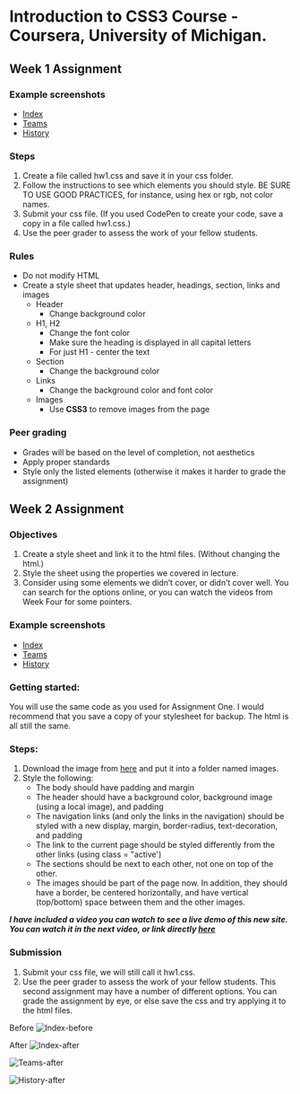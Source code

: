 # Introduction to CSS3 Course - Coursera, University of Michigan.

## Week 1 Assignment

### Example screenshots
* [Index](http://intro-webdesign.com/CSS/assignment-1/index.jpg)
* [Teams](http://www.intro-webdesign.com/CSS/assignment-1/teams.jpg)
* [History](http://www.intro-webdesign.com/CSS/assignment-1/history.jpg)

### Steps
1. Create a file called hw1.css and save it in your css folder.
2. Follow the instructions to see which elements you should style.   BE SURE TO USE GOOD PRACTICES, for instance, using hex or rgb, not color names.
3. Submit your css file.  (If you used CodePen to create your code, save a copy in a file called hw1.css.)
4. Use the peer grader to assess the work of your fellow students.


### Rules

* Do not modify HTML
* Create a style sheet that updates header, headings, section, links and images
    * Header
        * Change background color
    * H1, H2
        * Change the font color
        * Make sure the heading is displayed in all capital letters
        * For just H1 - center the text
    * Section
        * Change the background color
    * Links
        * Change the background color and font color
    * Images
        * Use __CSS3__ to remove images from the page

### Peer grading
* Grades will be based on the level of completion, not aesthetics
* Apply proper standards
* Style only the listed elements (otherwise it makes it harder to grade the assignment)

## Week 2 Assignment

### Objectives

1. Create a style sheet and link it to the html files.  (Without changing the html.)
2. Style the sheet using the properties we covered in lecture.
3. Consider using some elements we didn’t cover, or didn’t cover well.  You can search for the options online, or you can watch the videos from Week Four for some pointers.

### Example screenshots
* [Index](http://intro-webdesign.com/CSS/assignment-2/index.jpg)
* [Teams](http://www.intro-webdesign.com/CSS/assignment-2/teams.jpg)
* [History](http://www.intro-webdesign.com/CSS/assignment-2/history.jpg)

### Getting started:
You will use the same code as you used for Assignment One.  I would recommend that you save a copy of your stylesheet for backup.  The html is all still the same.

### Steps:
1. Download the image from [here](http://intro-webdesign.com/CSS/assignment-2/images/flywheel.jpg) and put it into a folder named images.
2. Style the following:
   * The body should have padding and margin
   * The header should have a background color, background image (using a local image), and padding
   * The navigation links (and only the links in the navigation)  should be styled with a new display, margin, border-radius, text-decoration, and padding
   * The link to the current page should be styled differently from the other links (using class = "active')
   * The sections should be next to each other, not one on top of the other.
   * The images should be part of the page now.  In addition, they should have a border, be centered horizontally, and have vertical (top/bottom) space between them and the other images.

***I have included a video you can watch to see a live demo of this new site.  You can watch it in the next video, or link directly [here](https://www.coursera.org/learn/introcss/lecture/VQgU9/02-08-optional-homework-description)***

### Submission
1. Submit your css file, we will still call it hw1.css.
2. Use the peer grader to assess the work of your fellow students.  This second assignment may have a number of different options.  You can grade the assignment by eye, or else save the css and try applying it to the html files.

Before
![Index-before](https://d3c33hcgiwev3.cloudfront.net/imageAssetProxy.v1/_HIUNW-LEeWkqxKgHokknQ_7211e81064ef7f151ead0ce95e8f5042_index.jpg?expiry=1639180800000&hmac=wAkPqy1fpXAQ7mx8y_Vi4km7TLb4DHAZ6mvqn1k2o_A)

After
![Index-after](https://d3c33hcgiwev3.cloudfront.net/imageAssetProxy.v1/MYOhfG-NEeW_XQ6rxylw1Q_390b37c594a8fabe8b03eff980420b21_a2index.jpg?expiry=1639180800000&hmac=CsfI9HWmA4aa9Gb-FRCXdcdX-UepwF096EEmQDQSIYg)

![Teams-after](https://d3c33hcgiwev3.cloudfront.net/imageAssetProxy.v1/IK9Pbm-NEeWUEw5B5sLehQ_592503570875353c676e5d53a9e6dcf4_a2teams.jpg?expiry=1639180800000&hmac=vfCxALvTDMFR5n_UCgdsI_6o9RlUjM1fH8DZEfEblvw)

![History-after](https://d3c33hcgiwev3.cloudfront.net/imageAssetProxy.v1/Q7kJ32-NEeW5kRKmUcDQLQ_35474ed7d7bad5e60a6ee47d58bf4436_a2history.jpg?expiry=1639180800000&hmac=PdKOAp6fSVYkdRaGV8ee2fJcSc_zpa_sPZ4F6ryHYHs)
